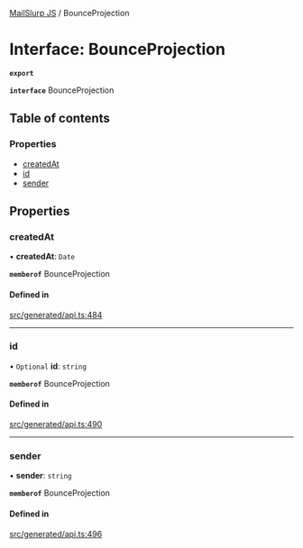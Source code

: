 [MailSlurp JS](../README.md) / BounceProjection

# Interface: BounceProjection

**`export`**

**`interface`** BounceProjection

## Table of contents

### Properties

- [createdAt](BounceProjection.md#createdat)
- [id](BounceProjection.md#id)
- [sender](BounceProjection.md#sender)

## Properties

### createdAt

• **createdAt**: `Date`

**`memberof`** BounceProjection

#### Defined in

[src/generated/api.ts:484](https://github.com/mailslurp/mailslurp-client/blob/6bcf839/src/generated/api.ts#L484)

___

### id

• `Optional` **id**: `string`

**`memberof`** BounceProjection

#### Defined in

[src/generated/api.ts:490](https://github.com/mailslurp/mailslurp-client/blob/6bcf839/src/generated/api.ts#L490)

___

### sender

• **sender**: `string`

**`memberof`** BounceProjection

#### Defined in

[src/generated/api.ts:496](https://github.com/mailslurp/mailslurp-client/blob/6bcf839/src/generated/api.ts#L496)
